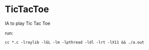 # TicTacToe
IA to play Tic Tac Toe

run:

```
cc *.c -lraylib -lGL -lm -lpthread -ldl -lrt -lX11 && ./a.out
```